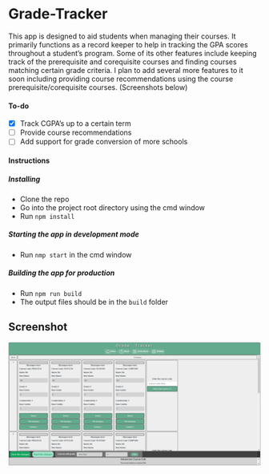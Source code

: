 

# Grade-Tracker

This app is designed to aid students when managing their courses. It primarily functions as a record keeper to help in tracking the GPA scores throughout a student’s program. Some of its other features include keeping track of the prerequisite and corequisite courses and finding courses matching certain grade criteria. I plan to add several more features to it soon including providing course recommendations using the course prerequisite/corequisite courses. (Screenshots below)


#### To-do

-   [X] Track CGPA’s up to a certain term
-   [ ] Provide course recommendations
-   [ ] Add support for grade conversion of more schools

#### Instructions

##### Installing
- Clone the repo
- Go into the project root directory using the cmd window
- Run `npm install`

##### Starting the app in development mode
- Run `nmp start` in the cmd window

##### Building the app for production
- Run `npm run build`
- The output files should be in the `build` folder


## Screenshot
![Screenshot of app](screenshot2.PNG)
